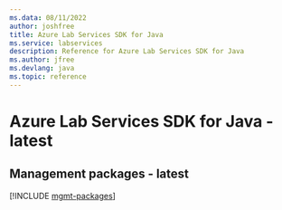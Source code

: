 ```yaml
---
ms.data: 08/11/2022
author: joshfree
title: Azure Lab Services SDK for Java
ms.service: labservices
description: Reference for Azure Lab Services SDK for Java
ms.author: jfree
ms.devlang: java
ms.topic: reference
---
```

# Azure Lab Services SDK for Java - latest

## Management packages - latest
[!INCLUDE [mgmt-packages](lab-services-mgmt-index.md)]